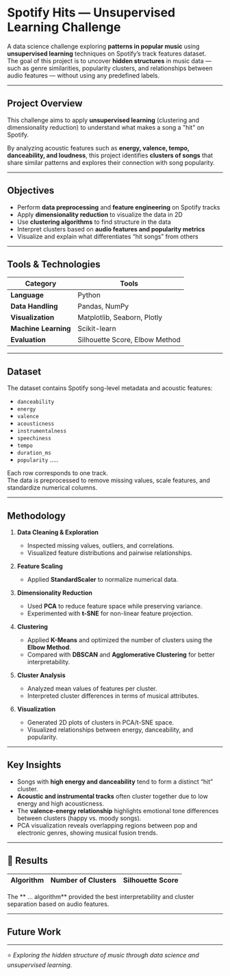 # Spotify Hits — Unsupervised Learning Challenge

A data science challenge exploring **patterns in popular music** using **unsupervised learning** techniques on Spotify’s track features dataset.  
The goal of this project is to uncover **hidden structures** in music data — such as genre similarities, popularity clusters, and relationships between audio features — without using any predefined labels.

---

## Project Overview

This challenge aims to apply **unsupervised learning** (clustering and dimensionality reduction) to understand what makes a song a "hit" on Spotify.

By analyzing acoustic features such as **energy, valence, tempo, danceability, and loudness**, this project identifies **clusters of songs** that share similar patterns and explores their connection with song popularity.

---

## Objectives

- Perform **data preprocessing** and **feature engineering** on Spotify tracks  
- Apply **dimensionality reduction** to visualize the data in 2D  
- Use **clustering algorithms** to find structure in the data  
- Interpret clusters based on **audio features and popularity metrics**  
- Visualize and explain what differentiates “hit songs” from others  

---

## Tools & Technologies

| Category | Tools |
|-----------|-------|
| **Language** | Python |
| **Data Handling** | Pandas, NumPy |
| **Visualization** | Matplotlib, Seaborn, Plotly |
| **Machine Learning** | Scikit-learn  |
| **Evaluation** | Silhouette Score, Elbow Method |

---

## Dataset

The dataset contains Spotify song-level metadata and acoustic features:
- `danceability`
- `energy`
- `valence`
- `acousticness`
- `instrumentalness`
- `speechiness`
- `tempo`
- `duration_ms`
- `popularity` .....

Each row corresponds to one track.  
The data is preprocessed to remove missing values, scale features, and standardize numerical columns.

---

## Methodology

1. **Data Cleaning & Exploration**
   - Inspected missing values, outliers, and correlations.
   - Visualized feature distributions and pairwise relationships.

2. **Feature Scaling**
   - Applied **StandardScaler** to normalize numerical data.

3. **Dimensionality Reduction**
   - Used **PCA** to reduce feature space while preserving variance.
   - Experimented with **t-SNE** for non-linear feature projection.

4. **Clustering**
   - Applied **K-Means** and optimized the number of clusters using the **Elbow Method**.
   - Compared with **DBSCAN** and **Agglomerative Clustering** for better interpretability.

5. **Cluster Analysis**
   - Analyzed mean values of features per cluster.
   - Interpreted cluster differences in terms of musical attributes.

6. **Visualization**
   - Generated 2D plots of clusters in PCA/t-SNE space.
   - Visualized relationships between energy, danceability, and popularity.

---

## Key Insights

- Songs with **high energy and danceability** tend to form a distinct “hit” cluster.  
- **Acoustic and instrumental tracks** often cluster together due to low energy and high acousticness.  
- The **valence-energy relationship** highlights emotional tone differences between clusters (happy vs. moody songs).  
- PCA visualization reveals overlapping regions between pop and electronic genres, showing musical fusion trends.

---

## 🧪 Results

| Algorithm | Number of Clusters | Silhouette Score |
|------------|-------------------|------------------|

The ** ... algorithm** provided the best interpretability and cluster separation based on audio features.

---

## Future Work



---

⭐ *Exploring the hidden structure of music through data science and unsupervised learning.*
